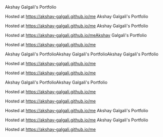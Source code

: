 
Akshay Galgali's Portfolio

Hosted at https://akshay-galgali.github.io/me
Akshay Galgali's Portfolio

Hosted at https://akshay-galgali.github.io/me
Akshay Galgali's Portfolio

Hosted at https://akshay-galgali.github.io/meAkshay Galgali's Portfolio

Hosted at https://akshay-galgali.github.io/me

Akshay Galgali's PortfolioAkshay Galgali's PortfolioAkshay Galgali's Portfolio

Hosted at https://akshay-galgali.github.io/me


Hosted at https://akshay-galgali.github.io/me

Akshay Galgali's PortfolioAkshay Galgali's Portfolio

Hosted at https://akshay-galgali.github.io/me


Hosted at https://akshay-galgali.github.io/me

Hosted at https://akshay-galgali.github.io/me
Akshay Galgali's Portfolio

Hosted at https://akshay-galgali.github.io/me
Akshay Galgali's Portfolio

Hosted at https://akshay-galgali.github.io/me
